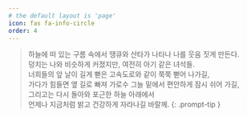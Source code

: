```yaml
---
# the default layout is 'page'
icon: fas fa-info-circle
order: 4
---
```


> 하늘에 떠 있는 구름 속에서 땡큐와 산타가 나타나 나를 웃음 짓게 만든다.  
> 덩치는 나와 비슷하게 커졌지만, 여전히 아기 같은 녀석들.  
> 너희들의 앞 날이 길게 뻗은 고속도로와 같이 쭉쭉 뻗어 나가길,  
> 가다가 힘들면 옆 길로 빠져 가로수 그늘 밑에서 편안하게 잠시 쉬어 가길,  
> 그리고는 다시 돌아와 포근한 하늘 아래에서  
> 언제나 지금처럼 밝고 건강하게 자라나길 바랄께.
{: .prompt-tip }
